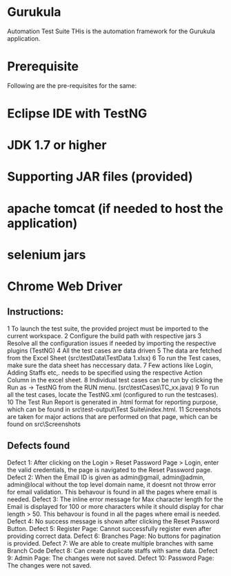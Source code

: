 # Gurukula
Automation Test Suite 
THis is the automation framework for the Gurukula application.

# Prerequisite
Following are the pre-requisites for the same:
# Eclipse IDE with TestNG 
# JDK 1.7 or higher
# Supporting JAR files (provided)
# apache tomcat (if needed to host the application)
# selenium jars
# Chrome Web Driver


## Instructions:
1 To launch the test suite, the provided project must be imported to the current workspace.
2 Configure the build path with respective jars
3 Resolve all the configuration issues if needed by importing the respective plugins (TestNG)
4 All the test cases are data driven
5 The data are fetched from the Excel Sheet (src\testData\TestData 1.xlsx)
6 To run the Test cases, make sure the data sheet has neccessary data.
7 Few actions like Login, Adding Staffs etc,. needs to be specified using the respective Action Column in the excel sheet.
8 Individual test cases can be run by clicking the Run as -> TestNG from the RUN menu. (src\testCases\TC_xx.java)
9 To run all the test cases, locate the TestNG.xml (configured to run the testcases).
10 The Test Run Report is generated in .html format for reporting purpose, which can be found in src\test-output\Test Suite\index.html.
11 Screenshots are taken for major actions that are performed on that page, which can be found on  src\Screenshots

## Defects found
Defect 1: After clicking on the Login > Reset Password Page > Login, enter the valid credentials, the page is navigated to the Reset Password page.
Defect 2: When the Email ID is given as admin@gmail, admin@admin, admin@local without the top level domain name, it doesnt not throw error for email validation. This behavour is found in all the pages where email is needed.
Defect 3: The inline error message for Max character length for the Email is displayed for 100 or more characters while it should display for char length > 50. This behavour is found in all the pages where email is needed.
Defect 4: No success message is shown after clicking the Reset Password Button.
Defect 5: Register Page: Cannot successfully register even after providing correct data.
Defect 6: Branches Page: No buttons for pagination is provided.
Defect 7: We are able to create multiple branches with same Branch Code
Defect 8: Can create duplicate staffs with same data.
Defect 9: Admin Page: The changes were not saved.
Defect 10: Password Page: The changes were not saved.
